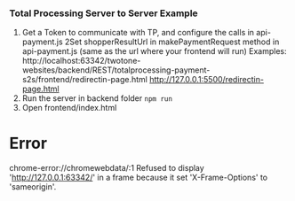 ### Total Processing Server to Server Example

1) Get a Token to communicate with TP, and configure the calls in api-payment.js
2Set shopperResultUrl in makePaymentRequest method in api-payment.js  (same as the url where your frontend will run)
    Examples: http://localhost:63342/twotone-websites/backend/REST/totalprocessing-payment-s2s/frontend/redirectin-page.html
              http://127.0.0.1:5500/redirectin-page.html
2) Run the server in backend folder `npm run`
3) Open frontend/index.html



# Error
chrome-error://chromewebdata/:1 Refused to display 'http://127.0.0.1:63342/' in a frame because it set 'X-Frame-Options' to 'sameorigin'.